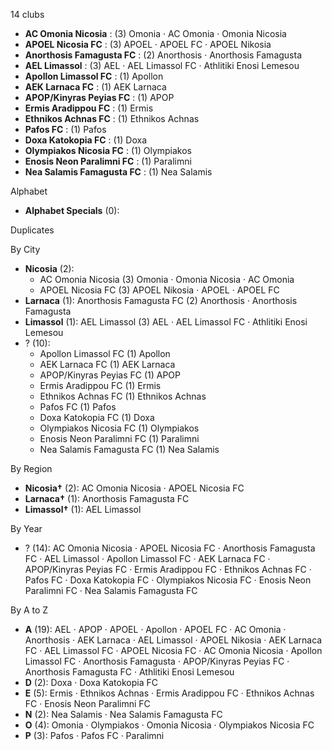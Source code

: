 14 clubs

- **AC Omonia Nicosia** : (3) Omonia · AC Omonia · Omonia Nicosia
- **APOEL Nicosia FC** : (3) APOEL · APOEL FC · APOEL Nikosia
- **Anorthosis Famagusta FC** : (2) Anorthosis · Anorthosis Famagusta
- **AEL Limassol** : (3) AEL · AEL Limassol FC · Athlitiki Enosi Lemesou
- **Apollon Limassol FC** : (1) Apollon
- **AEK Larnaca FC** : (1) AEK Larnaca
- **APOP/Kinyras Peyias FC** : (1) APOP
- **Ermis Aradippou FC** : (1) Ermis
- **Ethnikos Achnas FC** : (1) Ethnikos Achnas
- **Pafos FC** : (1) Pafos
- **Doxa Katokopia FC** : (1) Doxa
- **Olympiakos Nicosia FC** : (1) Olympiakos
- **Enosis Neon Paralimni FC** : (1) Paralimni
- **Nea Salamis Famagusta FC** : (1) Nea Salamis




Alphabet

- **Alphabet Specials** (0): 




Duplicates





By City

- **Nicosia** (2): 
  - AC Omonia Nicosia  (3) Omonia · Omonia Nicosia · AC Omonia
  - APOEL Nicosia FC  (3) APOEL Nikosia · APOEL · APOEL FC
- **Larnaca** (1): Anorthosis Famagusta FC  (2) Anorthosis · Anorthosis Famagusta
- **Limassol** (1): AEL Limassol  (3) AEL · AEL Limassol FC · Athlitiki Enosi Lemesou
- ? (10): 
  - Apollon Limassol FC  (1) Apollon
  - AEK Larnaca FC  (1) AEK Larnaca
  - APOP/Kinyras Peyias FC  (1) APOP
  - Ermis Aradippou FC  (1) Ermis
  - Ethnikos Achnas FC  (1) Ethnikos Achnas
  - Pafos FC  (1) Pafos
  - Doxa Katokopia FC  (1) Doxa
  - Olympiakos Nicosia FC  (1) Olympiakos
  - Enosis Neon Paralimni FC  (1) Paralimni
  - Nea Salamis Famagusta FC  (1) Nea Salamis




By Region

- **Nicosia†** (2):   AC Omonia Nicosia · APOEL Nicosia FC
- **Larnaca†** (1):   Anorthosis Famagusta FC
- **Limassol†** (1):   AEL Limassol




By Year

- ? (14):   AC Omonia Nicosia · APOEL Nicosia FC · Anorthosis Famagusta FC · AEL Limassol · Apollon Limassol FC · AEK Larnaca FC · APOP/Kinyras Peyias FC · Ermis Aradippou FC · Ethnikos Achnas FC · Pafos FC · Doxa Katokopia FC · Olympiakos Nicosia FC · Enosis Neon Paralimni FC · Nea Salamis Famagusta FC






By A to Z

- **A** (19): AEL · APOP · APOEL · Apollon · APOEL FC · AC Omonia · Anorthosis · AEK Larnaca · AEL Limassol · APOEL Nikosia · AEK Larnaca FC · AEL Limassol FC · APOEL Nicosia FC · AC Omonia Nicosia · Apollon Limassol FC · Anorthosis Famagusta · APOP/Kinyras Peyias FC · Anorthosis Famagusta FC · Athlitiki Enosi Lemesou
- **D** (2): Doxa · Doxa Katokopia FC
- **E** (5): Ermis · Ethnikos Achnas · Ermis Aradippou FC · Ethnikos Achnas FC · Enosis Neon Paralimni FC
- **N** (2): Nea Salamis · Nea Salamis Famagusta FC
- **O** (4): Omonia · Olympiakos · Omonia Nicosia · Olympiakos Nicosia FC
- **P** (3): Pafos · Pafos FC · Paralimni





